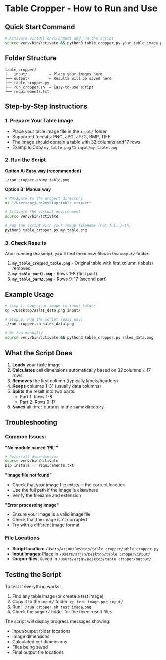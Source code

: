 # Table Cropper - How to Run and Use

## Quick Start Command

```bash
# Activate virtual environment and run the script
source venv/bin/activate && python3 table_cropper.py your_table_image.png
```

## Folder Structure

```
table cropper/
├── input/          ← Place your images here
├── output/         ← Results will be saved here
├── table_cropper.py
├── run_cropper.sh  ← Easy-to-use script
└── requirements.txt
```

## Step-by-Step Instructions

### 1. Prepare Your Table Image

- Place your table image file in the `input/` folder
- Supported formats: PNG, JPG, JPEG, BMP, TIFF
- The image should contain a table with 32 columns and 17 rows
- Example: Copy `my_table.png` to `input/my_table.png`

### 2. Run the Script

**Option A: Easy way (recommended)**
```bash
./run_cropper.sh my_table.png
```

**Option B: Manual way**
```bash
# Navigate to the project directory
cd "/Users/arjun/Desktop/table cropper"

# Activate the virtual environment
source venv/bin/activate

# Run the script with your image filename (not full path)
python3 table_cropper.py my_table.png
```

### 3. Check Results

After running the script, you'll find three new files in the `output/` folder:

1. **`my_table_cropped_table.png`** - Original table with first column (labels) removed
2. **`my_table_part1.png`** - Rows 1-8 (first part)
3. **`my_table_part2.png`** - Rows 9-17 (second part)

## Example Usage

```bash
# Step 1: Copy your image to input folder
cp ~/Desktop/sales_data.png input/

# Step 2: Run the script (easy way)
./run_cropper.sh sales_data.png

# Or run manually
source venv/bin/activate && python3 table_cropper.py sales_data.png
```

## What the Script Does

1. **Loads** your table image
2. **Calculates** cell dimensions automatically based on 32 columns × 17 rows
3. **Removes** the first column (typically labels/headers)
4. **Keeps** columns 1-31 (usually data columns)
5. **Splits** the result into two parts:
   - Part 1: Rows 1-8
   - Part 2: Rows 9-17
6. **Saves** all three outputs in the same directory

## Troubleshooting

### Common Issues:

**"No module named 'PIL'"**
```bash
# Reinstall dependencies
source venv/bin/activate
pip install -r requirements.txt
```

**"Image file not found"**
- Check that your image file exists in the correct location
- Use the full path if the image is elsewhere
- Verify the filename and extension

**"Error processing image"**
- Ensure your image is a valid image file
- Check that the image isn't corrupted
- Try with a different image format

### File Locations

- **Script location**: `/Users/arjun/Desktop/table cropper/table_cropper.py`
- **Input images**: Place in `/Users/arjun/Desktop/table cropper/input/`
- **Output files**: Saved in `/Users/arjun/Desktop/table cropper/output/`

## Testing the Script

To test if everything works:

1. Find any table image (or create a test image)
2. Copy it to the `input/` folder: `cp test_image.png input/`
3. Run: `./run_cropper.sh test_image.png`
4. Check the `output/` folder for the three result files

The script will display progress messages showing:
- Input/output folder locations
- Image dimensions
- Calculated cell dimensions
- Files being saved
- Final output file locations
